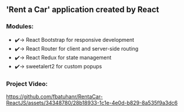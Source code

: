 ## 'Rent a Car' application created by React
### Modules:
<ul>
    <li>
        ✔️-> React Bootstrap for responsive development
    </li>
    <li>
        ✔️-> React Router for client and server-side routing
    </li>
    <li>
        ✔️-> React Redux for state management
    </li>
    <li>
        ✔️-> sweetalert2 for custom popups
    </li>
</ul>

### Project Video:



https://github.com/fbatuhanr/RentaCar-ReactJS/assets/34348780/28b18933-1c1e-4e0d-b829-8a535f9a3dc6

